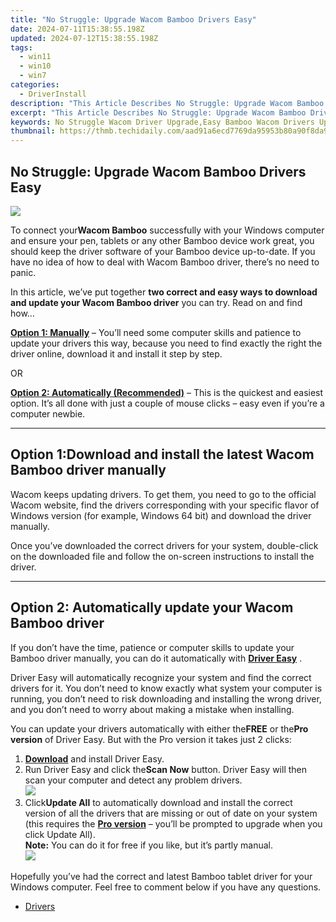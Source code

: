 ```yaml
---
title: "No Struggle: Upgrade Wacom Bamboo Drivers Easy"
date: 2024-07-11T15:38:55.198Z
updated: 2024-07-12T15:38:55.198Z
tags:
  - win11
  - win10
  - win7
categories:
  - DriverInstall
description: "This Article Describes No Struggle: Upgrade Wacom Bamboo Drivers Easy"
excerpt: "This Article Describes No Struggle: Upgrade Wacom Bamboo Drivers Easy"
keywords: No Struggle Wacom Driver Upgrade,Easy Bamboo Wacom Drivers Update,Simplified Wacom Bamboo Driver Enhancement,Hassle-Free Wacom Tablet Driver Improvement,Convenient Wacom Pen Software Optimization,Seamless Bamboo Wacom Drivers Installation,User-Friendly Upgrade for Wacom Tablet Drivers
thumbnail: https://thmb.techidaily.com/aad91a6ecd7769da95953b80a90f8da974d1c7ad664fe779b0bcf99c2c1168c7.jpg
---
```


## No Struggle: Upgrade Wacom Bamboo Drivers Easy

![](https://images.drivereasy.com/wp-content/uploads/2018/08/img_5b7a91d71679f.jpg)

 To connect your**Wacom Bamboo** successfully with your Windows computer and ensure your pen, tablets or any other Bamboo device work great, you should keep the driver software of your Bamboo device up-to-date. If you have no idea of how to deal with Wacom Bamboo driver, there’s no need to panic.

 In this article, we’ve put together **two correct and easy ways to download and update your Wacom Bamboo driver** you can try. Read on and find how…

[**Option 1: Manually**](#o1) – You’ll need some computer skills and patience to update your drivers this way, because you need to find exactly the right the driver online, download it and install it step by step.

OR

**[Option 2: Automatically (Recommended)](#o2)** – This is the quickest and easiest option. It’s all done with just a couple of mouse clicks – easy even if you’re a computer newbie.

---

## Option 1:Download and install the latest Wacom Bamboo driver manually

 Wacom keeps updating drivers. To get them, you need to go to the official Wacom website, find the drivers corresponding with your specific flavor of Windows version (for example, Windows 64 bit) and download the driver manually.

 Once you’ve downloaded the correct drivers for your system, double-click on the downloaded file and follow the on-screen instructions to install the driver.

---

## Option 2: Automatically update your Wacom Bamboo driver

 If you don’t have the time, patience or computer skills to update your Bamboo driver manually, you can do it automatically with **[Driver Easy](https://tools.techidaily.com/drivereasy/download/)**  .

 Driver Easy will automatically recognize your system and find the correct drivers for it. You don’t need to know exactly what system your computer is running, you don’t need to risk downloading and installing the wrong driver, and you don’t need to worry about making a mistake when installing.

 You can update your drivers automatically with either the**FREE** or the**Pro version** of Driver Easy. But with the Pro version it takes just 2 clicks:

1. **[Download](https://tools.techidaily.com/drivereasy/download/)**  and install Driver Easy.
2. Run Driver Easy and click the**Scan Now** button. Driver Easy will then scan your computer and detect any problem drivers.  
![](https://images.drivereasy.com/wp-content/uploads/2017/07/img_59798dde43f6e.jpg)
3. Click**Update All** to automatically download and install the correct version of all the drivers that are missing or out of date on your system (this requires the **[Pro version](https://tools.techidaily.com/drivereasy/download/)**  – you’ll be prompted to upgrade when you click Update All).  
**Note:** You can do it for free if you like, but it’s partly manual.  
**![](https://images.drivereasy.com/wp-content/uploads/2017/07/img_5979968c3e6f2.jpg)**

 Hopefully you’ve had the correct and latest Bamboo tablet driver for your Windows computer. Feel free to comment below if you have any questions.

* [Drivers](https://tools.techidaily.com/drivereasy/download/)

<ins class="adsbygoogle"
     style="display:block"
     data-ad-format="autorelaxed"
     data-ad-client="ca-pub-7571918770474297"
     data-ad-slot="1223367746"></ins>



<ins class="adsbygoogle"
     style="display:block"
     data-ad-client="ca-pub-7571918770474297"
     data-ad-slot="8358498916"
     data-ad-format="auto"
     data-full-width-responsive="true"></ins>




